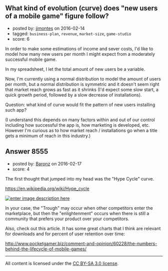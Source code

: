 ## What kind of evolution (curve) does "new users of a mobile game" figure follow?

- posted by: [jjmontes](https://stackexchange.com/users/173152/jjmontes) on 2016-02-14
- tagged: `business-plan`, `revenue`, `market-size`, `game-studio`
- score: 6

In order to make some estimations of income and sever costs, I'd like to model how many new users per month I might expect from a moderately successful mobile game.

In my spreadsheet, I let the total amount of new users be a variable.

Now, I'm currently using a normal distribution to model the amount of users per month, but a normal distribution is symmetric and it doesn't seem right that market reach grows as fast as it shrinks (I'd expect some slow start, a quick growth period, followed by a slow decrease of installations).

Question: what kind of curve would fit the pattern of new users installing such app?

(I understand this depends on many factors within and out of our control including how successful the app is, how marketing is developed, etc. However I'm curious as to how market reach / installations go when a title gets a minimum of reach in this industry.)


## Answer 8555

- posted by: [Baronz](https://stackexchange.com/users/7281676/baronz) on 2016-02-17
- score: 4

<p>The first thought that jumped into my head was the "Hype Cycle" curve.</p>

<p><a href="https://en.wikipedia.org/wiki/Hype_cycle" rel="nofollow noreferrer">https://en.wikipedia.org/wiki/Hype_cycle</a></p>

<p><a href="https://i.stack.imgur.com/hFXTN.png" rel="nofollow noreferrer"><img src="https://i.stack.imgur.com/hFXTN.png" alt="enter image description here"></a></p>

<p>In your case, the "Trough" may occur when other competitors enter the marketplace, but then the "enlightenment" occurs when there is still a community that prefers your product over your competitors.</p>

<p>Also, check out this article.  It has some great charts that I think are relevant for downloads and for percent of user retention over time:</p>

<p><a href="http://www.pocketgamer.biz/comment-and-opinion/60228/the-numbers-behind-the-lifecycle-of-mobile-games/" rel="nofollow noreferrer">http://www.pocketgamer.biz/comment-and-opinion/60228/the-numbers-behind-the-lifecycle-of-mobile-games/</a></p>




---

All content is licensed under the [CC BY-SA 3.0 license](https://creativecommons.org/licenses/by-sa/3.0/).
